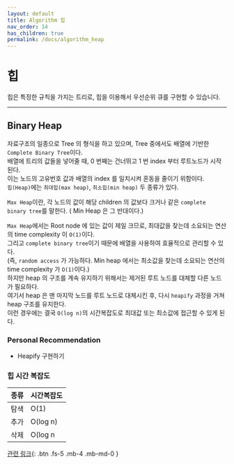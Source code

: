 ```yaml
---
layout: default
title: Algorithm 힙
nav_order: 14
has_children: true
permalink: /docs/algorithm_heap
---
```



# 힙

힙은 특정한 규칙을 가지는 트리로, 힙을 이용해서 우선순위 큐를 구현할 수 있습니다.

---

## Binary Heap

자료구조의 일종으로 Tree 의 형식을 하고 있으며, Tree 중에서도 배열에 기반한 `Complete Binary Tree`이다.  
배열에 트리의 값들을 넣어줄 때, 0 번째는 건너뛰고 1 번 index 부터 루트노드가 시작된다.  
이는 노드의 고유번호 값과 배열의 index 를 일치시켜 혼동을 줄이기 위함이다.  
`힙(Heap)`에는 `최대힙(max heap)`, `최소힙(min heap)` 두 종류가 있다.

`Max Heap`이란, 각 노드의 값이 해당 children 의 값보다 크거나 같은 `complete binary tree`를 말한다. ( Min Heap 은 그 반대이다.)  

`Max Heap`에서는 Root node 에 있는 값이 제일 크므로, 최대값을 찾는데 소요되는 연산의 time complexity 이 `O(1)`이다.  
그리고 `complete binary tree`이기 때문에 배열을 사용하여 효율적으로 관리할 수 있다.  
(즉, `random access` 가 가능하다. Min heap 에서는 최소값을 찾는데 소요되는 연산의 time complexity 가 `O(1)`이다.)  
하지만 heap 의 구조를 계속 유지하기 위해서는 제거된 루트 노드를 대체할 다른 노드가 필요하다.  
여기서 heap 은 맨 마지막 노드를 루트 노드로 대체시킨 후, 다시 `heapify` 과정을 거쳐 heap 구조를 유지한다.  
이런 경우에는 결국 `O(log n)`의 시간복잡도로 최대값 또는 최소값에 접근할 수 있게 된다.  

### Personal Recommendation

* Heapify 구현하기  

### 힙 시간 복잡도

| 종류  | 시간복잡도   |
|:-----|:----------|
| 탐색  | O(1)      |
| 추가  | O(log n)  |
| 삭제  | O(log n   |  


[관련 링크](https://github.com/gyoogle/tech-interview-for-developer/blob/master/Computer%20Science/Data%20Structure/Heap.md#자료구조-힙heap){: .btn .fs-5 .mb-4 .mb-md-0 }
